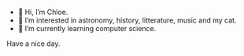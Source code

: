 - 👋 Hi, I’m Chloe.
- 👀 I’m interested in astronomy, history, litterature, music and my cat. 
- 🌱 I’m currently learning computer science. 

Have a nice day. 

<!---
ChloeBouin/ChloeBouin is a ✨ special ✨ repository because its `README.md` (this file) appears on your GitHub profile.
You can click the Preview link to take a look at your changes.
--->
